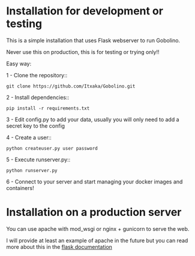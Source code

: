 Installation for development or testing
========================================

This is a simple installation that uses Flask webserver to run Gobolino.

Never use this on production, this is for testing or trying only!!

Easy way:

1 - Clone the repository::

    git clone https://github.com/Itxaka/Gobolino.git

2 - Install dependencies::

    pip install -r requirements.txt

3 - Edit config.py to add your data, usually you will only need to add a secret key to the config

4 - Create a user::

    python createuser.py user password

5 - Execute runserver.py::

    python runserver.py

6 - Connect to your server and start managing your docker images and containers!

Installation on a production server
=====================================

You can use apache with mod_wsgi or nginx + gunicorn to serve the web.

I will provide at least an example of apache in the future but you can read more about this in the [flask documentation](http://flask.pocoo.org/docs/deploying/#deployment)

